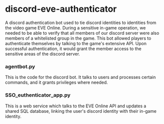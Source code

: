 # discord-eve-authenticator
A discord authentication bot used to tie discord identities to identities from the video game EVE Online. During a sensitive in-game operation, we needed to be able to verify that all members of our discord server were also members of a whitelisted group in the game. This bot allowed players to authenticate themselves by talking to the game's extensive API. Upon successful authentication, it would grant the member access to the sensitive areas of the discord server.

### agentbot.py 
This is the code for the discord bot. It talks to users and processes certain commands, and it grants privileges where needed. 

### SSO_euthenticator_app.py 
This is a web service which talks to the EVE Online API and updates a shared SQL database, linking the user's discord identity with their in-game identity.
